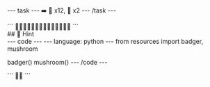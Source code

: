 --- task ---
➡️ 🦡 x12, 🍄 x2
--- /task ---

<div class="c-project-output">
```
🦡🦡🦡🦡🦡🦡🦡🦡🦡🦡🦡🦡🍄🍄
```
</div>


<div class="c-project-callout c-project-callout--tip">
## 👀 Hint

<div class="c-project-code">
--- code ---
---
language: python
---
from resources import badger, mushroom

badger()
mushroom()
--- /code ---
</div>
</div>
<div class="c-project-output" style="bgcolor:white">
```
🦡🍄
```
</div>


